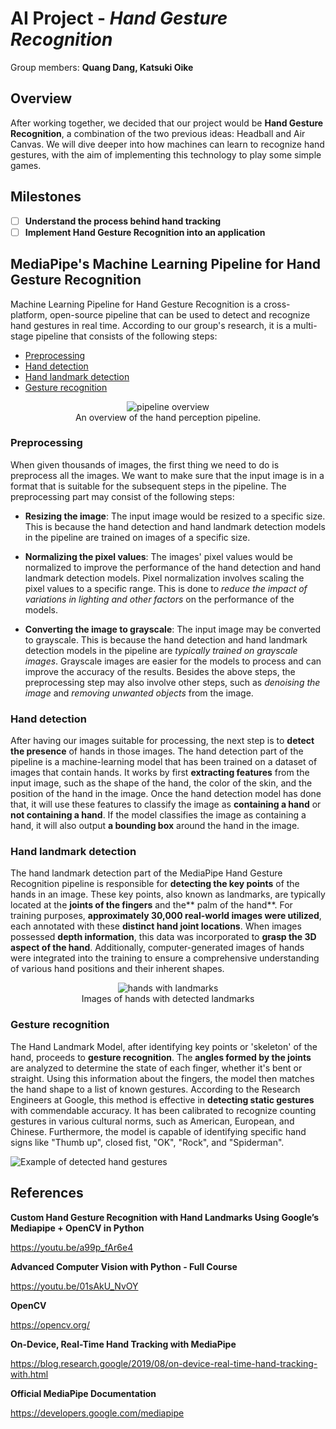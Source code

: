 # AI Project - *Hand Gesture Recognition*

Group members: **Quang Dang, Katsuki Oike**

## Overview
After working together, we decided that our project would be **Hand Gesture Recognition**, a combination of the two previous ideas: Headball and Air Canvas. We will dive deeper into how machines can learn to recognize hand gestures, with the aim of implementing this technology to play some simple games. 

## Milestones

- [ ] **Understand the process behind hand tracking**
- [ ] **Implement Hand Gesture Recognition into an application**

## MediaPipe's Machine Learning Pipeline for Hand Gesture Recognition
Machine Learning Pipeline for Hand Gesture Recognition is a cross-platform, open-source pipeline that can be used to detect and recognize hand gestures in real time. According to our group's research, it is a multi-stage pipeline that consists of the following steps:
- [Preprocessing](#Preprocessing)
- [Hand detection](#Hand-detection)
- [Hand landmark detection](#Hand-landmark-detection)
- [Gesture recognition](#Gesture-recognition)

<center>
  <figure>
      <img src="https://1.bp.blogspot.com/-jy9hueRc-5I/XVrS-xDKR7I/AAAAAAAAEhY/2pA9c6rzMwchn5UUAAK69or9j4dKA_AiwCLcBGAs/s640/image1.png"
           alt="pipeline overview">
      <center><figcaption>An overview of the hand perception pipeline.</figcaption></center>
  </figure>
</center>

### Preprocessing
When given thousands of images, the first thing we need to do is preprocess all the images. We want to make sure that the input image is in a format that is suitable for the subsequent steps in the pipeline. The preprocessing part may consist of the following steps:
- **Resizing the image**: The input image would be resized to a specific size. This is because the hand detection and hand landmark detection models in the pipeline are trained on images of a specific size.

- **Normalizing the pixel values**: The images' pixel values would be normalized to improve the performance of the hand detection and hand landmark detection models. Pixel normalization involves scaling the pixel values to a specific range. This is done to _reduce the impact of variations in lighting and other factors_ on the performance of the models.

- **Converting the image to grayscale**: The input image may be converted to grayscale. This is because the hand detection and hand landmark detection models in the pipeline are _typically trained on grayscale images_. Grayscale images are easier for the models to process and can improve the accuracy of the results.
Besides the above steps, the preprocessing step may also involve other steps, such as _denoising the image_ and _removing unwanted objects_ from the image.

### Hand detection
After having our images suitable for processing, the next step is to **detect the presence** of hands in those images. The hand detection part of the pipeline is a machine-learning model that has been trained on a dataset of images that contain hands. It works by first **extracting features** from the input image, such as the shape of the hand, the color of the skin, and the position of the hand in the image. Once the hand detection model has done that, it will use these features to classify the image as **containing a hand** or **not containing a hand**. If the model classifies the image as containing a hand, it will also output **a bounding box** around the hand in the image.

### Hand landmark detection
The hand landmark detection part of the MediaPipe Hand Gesture Recognition pipeline is responsible for **detecting the key points** of the hands in an image. These key points, also known as landmarks, are typically located at the **joints of the fingers** and the** palm of the hand**.
For training purposes, **approximately 30,000 real-world images were utilized**, each annotated with these **distinct hand joint locations**. When images possessed **depth information**, this data was incorporated to **grasp the 3D aspect of the hand**. Additionally, computer-generated images of hands were integrated into the training to ensure a comprehensive understanding of various hand positions and their inherent shapes.

<center>
  <figure>
      <img src="https://1.bp.blogspot.com/-8SxmsK5VoJ0/XVrTpMrJDFI/AAAAAAAAEiM/nAa3vuj8a2sjgEPAeMKXD4m09yKUgjVIQCLcBGAs/s640/Screenshot%2B2019-08-19%2Bat%2B9.51.25%2BAM.png"
           alt="hands with landmarks">
      <center><figcaption>Images of hands with detected landmarks</figcaption></center>
  </figure>
</center>

### Gesture recognition
The Hand Landmark Model, after identifying key points or 'skeleton' of the hand, proceeds to **gesture recognition**. The **angles formed by the joints** are analyzed to determine the state of each finger, whether it's bent or straight. Using this information about the fingers, the model then matches the hand shape to a list of known gestures. According to the Research Engineers at Google, this method is effective in **detecting static gestures** with commendable accuracy. It has been calibrated to recognize counting gestures in various cultural norms, such as American, European, and Chinese. Furthermore, the model is capable of identifying specific hand signs like "Thumb up", closed fist, "OK", "Rock", and "Spiderman".

<img src='https://i.imgur.com/hxw2lc8.gif' title='Example of detected hand gestures' width='' alt='Example of detected hand gestures' />

## References
**Custom Hand Gesture Recognition with Hand Landmarks Using Google’s Mediapipe + OpenCV in Python**

https://youtu.be/a99p_fAr6e4

**Advanced Computer Vision with Python - Full Course** 

https://youtu.be/01sAkU_NvOY

**OpenCV**

https://opencv.org/

**On-Device, Real-Time Hand Tracking with MediaPipe**

https://blog.research.google/2019/08/on-device-real-time-hand-tracking-with.html

**Official MediaPipe Documentation**

https://developers.google.com/mediapipe
